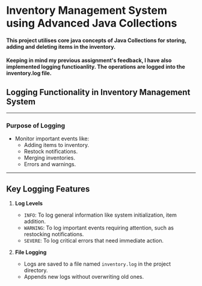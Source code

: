 # Inventory Management System using Advanced Java Collections

#### This project utilises core java concepts of Java Collections for  storing, adding and deleting items in the inventory. 
#### Keeping in mind my previous assignment's feedback, I have also implemented logging functioanlity. The operations are logged into the inventory.log file. 




## Logging Functionality in Inventory Management System
---

### Purpose of Logging

- Monitor important events like:
    - Adding items to inventory.
    - Restock notifications.
    - Merging inventories.
    - Errors and warnings.

---

## Key Logging Features



1. **Log Levels**
    - `INFO`: To log general information like system initialization, item addition.
    - `WARNING`: To log important events requiring attention, such as restocking notifications.
    - `SEVERE`: To log critical errors that need immediate action.

2. **File Logging**
    - Logs are saved to a file named `inventory.log` in the project directory.
    - Appends new logs without overwriting old ones.


      
